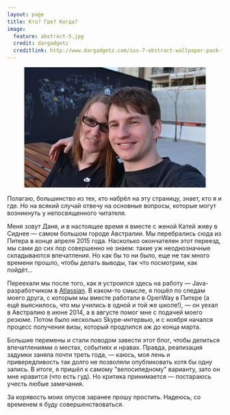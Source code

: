 ```yaml
---
layout: page
title: Кто? Где? Когда?
image:
  feature: abstract-5.jpg
  credit: dargadgetz
  creditlink: http://www.dargadgetz.com/ios-7-abstract-wallpaper-pack-for-iphone-5-and-ipod-touch-retina/
---
```


<figure>
	<img src="/images/about/together.jpg" alt="">
</figure>

Полагаю, большинство из тех, кто набрёл на эту страницу, знает, кто я и где. Но на всякий случай отвечу на основные вопросы,
которые могут возникнуть у непосвященного читателя.

Меня зовут Даня, и в настоящее время я вместе с женой Катей живу в Сиднее — самом большом городе Австралии. Мы перебрались сюда
из Питера в конце апреля 2015 года. Насколько окончателен этот переезд, мы сами до сих пор совершенно не знаем: такие уж неоднозначные
складываются впечатления. Но как бы то ни было, еще не так много времени прошло, чтобы делать выводы, так что посмотрим, как пойдёт...

Переехали мы после того, как я устроился здесь на работу — Java-разработчиком в [Atlassian](https://www.atlassian.com/). В каком-то смысле,
я пошёл по следам моего друга, с которым мы вместе работали в OpenWay в Питере (а ещё выяснилось, что мы учились в одной и той же школе!), —
он уехал в Австралию в июне 2014, а в августе помог мне с подачей моего резюме. Потом было несколько Skype-интервью, и с ноября
начался процесс получения визы, который продлился аж до конца марта.

Большие перемены и стали поводом завести этот блог, чтобы делиться впечатлениями о местах, событиях и нравах. Правда, реализация задумки
заняла почти треть года, — каюсь, моя лень и привередливость так долго не позволяли опубликовать хотя бы одну запись. В итоге, я пришёл к 
самому "велосипедному" варианту, зато он мне нравится (что есть гуд). Но критика принимается — постараюсь учесть любые замечания.

За корявость моих опусов заранее прошу простить. Надеюсь, со временем я буду совершенствоваться.
